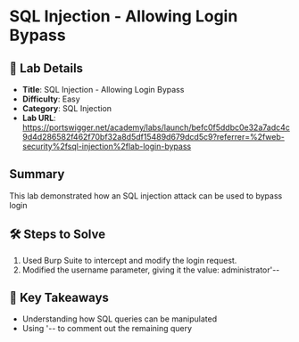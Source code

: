 # SQL Injection - Allowing Login Bypass

## 📌 Lab Details
- **Title**: SQL Injection - Allowing Login Bypass
- **Difficulty**: Easy
- **Category**: SQL Injection
- **Lab URL**: https://portswigger.net/academy/labs/launch/befc0f5ddbc0e32a7adc4c9d4d286582f462f70bf32a8d5df15489d679dcd5c9?referrer=%2fweb-security%2fsql-injection%2flab-login-bypass

## Summary
This lab demonstrated how an SQL injection attack can be used to bypass login

## 🛠 Steps to Solve
1. Used Burp Suite to intercept and modify the login request.
2. Modified the username parameter, giving it the value: administrator'--

## 📖 Key Takeaways
- Understanding how SQL queries can be manipulated
- Using '-- to comment out the remaining query
